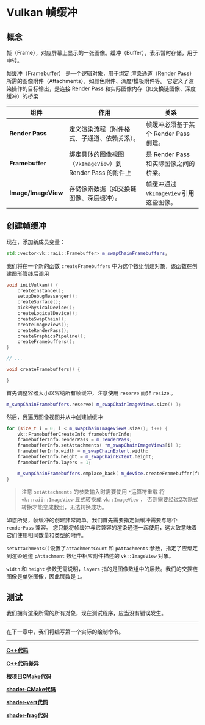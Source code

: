 # Vulkan 帧缓冲

## 概念

帧（Frame），对应屏幕上显示的一张图像。缓冲（Buffer），表示暂时存储，用于中转。

帧缓冲（Framebuffer） 是一个逻辑对象，用于绑定 渲染通道（Render Pass） 所需的图像附件（Attachments），如颜色附件、深度/模板附件等。
它定义了渲染操作的目标输出，是连接 Render Pass 和实际图像内存（如交换链图像、深度缓冲）的桥梁

| **组件**            | **作用**                                                 | **关系**                                |
|---------------------|---------------------------------------------------------|-----------------------------------------|
| **Render Pass**     | 定义渲染流程（附件格式、子通道、依赖关系）。                 | 帧缓冲必须基于某个 Render Pass 创建。     |
| **Framebuffer**     | 绑定具体的图像视图（`VkImageView`）到 Render Pass 的附件上 | 是 Render Pass 和实际图像之间的桥梁。     |
| **Image/ImageView** | 存储像素数据（如交换链图像、深度缓冲）。                     | 帧缓冲通过 `VkImageView` 引用这些图像。   |

## 创建帧缓冲

现在，添加新成员变量：

```cpp
std::vector<vk::raii::Framebuffer> m_swapChainFramebuffers;
```

我们将在一个新的函数 `createFramebuffers` 中为这个数组创建对象，该函数在创建图形管线后调用

```cpp
void initVulkan() {
    createInstance();
    setupDebugMessenger();
    createSurface();
    pickPhysicalDevice();
    createLogicalDevice();
    createSwapChain();
    createImageViews();
    createRenderPass();
    createGraphicsPipeline();
    createFramebuffers();
}

// ...

void createFramebuffers() {

}
```

首先调整容器大小以容纳所有帧缓冲，注意使用 `reserve` 而非 `resize` 。

```cpp
m_swapChainFramebuffers.reserve( m_swapChainImageViews.size() );
```

然后，我遍历图像视图并从中创建帧缓冲

```cpp
for (size_t i = 0; i < m_swapChainImageViews.size(); i++) {
    vk::FramebufferCreateInfo framebufferInfo;
    framebufferInfo.renderPass = m_renderPass;
    framebufferInfo.setAttachments( *m_swapChainImageViews[i] );
    framebufferInfo.width = m_swapChainExtent.width;
    framebufferInfo.height = m_swapChainExtent.height;
    framebufferInfo.layers = 1;

    m_swapChainFramebuffers.emplace_back( m_device.createFramebuffer(framebufferInfo) );
}
```

> 注意 `setAttachments` 的参数输入时需要使用 `*`运算符重载 将 `vk::raii::ImageView` 显式转换成 `vk::ImageView` ，
> 否则需要经过2次隐式转换才能变成数组，无法转换成功。

如您所见，帧缓冲的创建非常简单。我们首先需要指定帧缓冲需要与哪个 `renderPass` 兼容。
您只能将帧缓冲与它兼容的渲染通道一起使用，这大致意味着它们使用相同数量和类型的附件。

`setAttachments()`设置了`attachmentCount` 和 `pAttachments` 参数，指定了应绑定到渲染通道 `pAttachment` 数组中相应附件描述的 `vk::ImageView` 对象。

`width` 和 `height` 参数无需说明，`layers` 指的是图像数组中的层数。我们的交换链图像是单张图像，因此层数是 `1`。

## 测试

我们拥有渲染所需的所有对象，现在测试程序，应当没有错误发生。

---

在下一章中，我们将编写第一个实际的绘制命令。

---

**[C++代码](../codes/0130_framebuffer/main.cpp)**

**[C++代码差异](../codes/0130_framebuffer/main.diff)**

**[根项目CMake代码](../codes/0121_shader/CMakeLists.txt)**

**[shader-CMake代码](../codes/0121_shader/shaders/CMakeLists.txt)**

**[shader-vert代码](../codes/0121_shader/shaders/shader.vert)**

**[shader-frag代码](../codes/0121_shader/shaders/shader.frag)**

